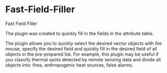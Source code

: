 # Fast-Field-Filler
 Fast Field Filler
 
The plugin was created to quickly fill in the fields in the attribute table.

The plugin allows you to quickly select the desired vector objects with the mouse, specify the desired field and quickly fill in the desired field of all objects in the pre-prepared list. For example, this plugin may be useful if you classify thermal spots detected by remote sensing data and divide all objects into: fires, anthropogenic heat sources, false alarms.

